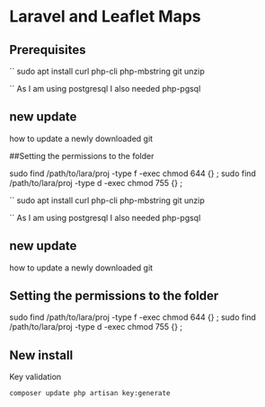 # Laravel and Leaflet Maps

## Prerequisites


``
sudo apt install curl php-cli php-mbstring git unzip 

``
As I am using postgresql I also needed php-pgsql

## new update


how to update a newly downloaded git


##Setting the permissions to the folder

sudo find /path/to/lara/proj -type f -exec chmod 644 {} \;
sudo find /path/to/lara/proj -type d -exec chmod 755 {} \;

``
  sudo apt install curl php-cli php-mbstring git unzip

`` 
As I am using postgresql I also needed php-pgsql

## new update

how to update a newly downloaded git

## Setting the permissions to the folder

sudo find /path/to/lara/proj -type f -exec chmod 644 {} ; sudo find /path/to/lara/proj -type d -exec chmod 755 {} ;



## New install

Key validation 

``
  composer update
  php artisan key:generate
``
